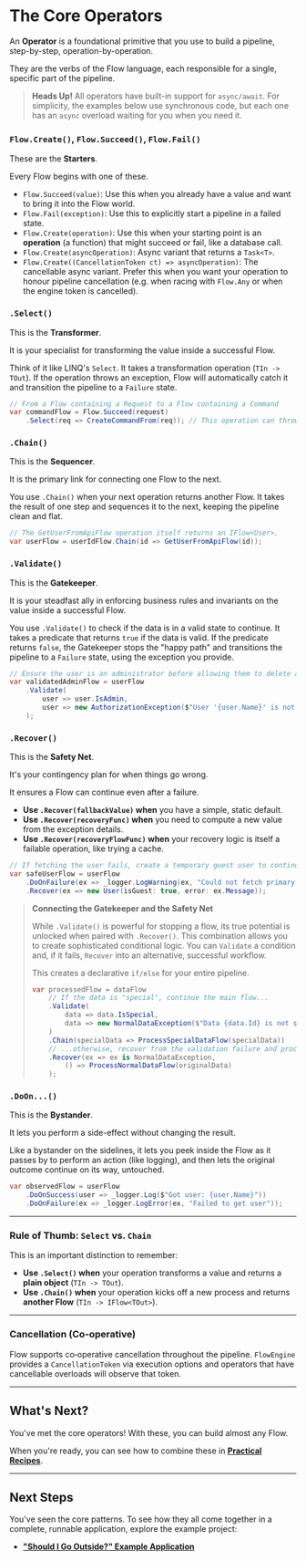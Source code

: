 # The Core Operators

An **Operator** is a foundational primitive that you use to build a pipeline, step-by-step, operation-by-operation.

They are the verbs of the Flow language, each responsible for a single, specific part of the pipeline.

> **Heads Up!** All operators have built-in support for `async/await`. For simplicity, the examples below use synchronous code, but each one has an `async` overload waiting for you when you need it.

### `Flow.Create()`, `Flow.Succeed()`, `Flow.Fail()`

These are the **Starters**. 

Every Flow begins with one of these.

*   `Flow.Succeed(value)`: Use this when you already have a value and want to bring it into the Flow world.
*   `Flow.Fail(exception)`: Use this to explicitly start a pipeline in a failed state.
*   `Flow.Create(operation)`: Use this when your starting point is an **operation** (a function) that might succeed or fail, like a database call.
*   `Flow.Create(asyncOperation)`: Async variant that returns a `Task<T>`.
*   `Flow.Create((CancellationToken ct) => asyncOperation)`: The cancellable async variant. Prefer this when you want your operation to honour pipeline cancellation (e.g. when racing with `Flow.Any` or when the engine token is cancelled).

### `.Select()`

This is the **Transformer**. 

It is your specialist for transforming the value inside a successful Flow.

Think of it like LINQ's `Select`. It takes a transformation operation (`TIn -> TOut`). If the operation throws an exception, Flow will automatically catch it and transition the pipeline to a `Failure` state.

```csharp
// From a Flow containing a Request to a Flow containing a Command
var commandFlow = Flow.Succeed(request)
    .Select(req => CreateCommandFrom(req)); // This operation can throw
```

### `.Chain()`

This is the **Sequencer**.

It is the primary link for connecting one Flow to the next.

You use `.Chain()` when your next operation returns another Flow. It takes the result of one step and sequences it to the next, keeping the pipeline clean and flat.

```csharp
// The GetUserFromApiFlow operation itself returns an IFlow<User>.
var userFlow = userIdFlow.Chain(id => GetUserFromApiFlow(id));
```

### `.Validate()`

This is the **Gatekeeper**.

It is your steadfast ally in enforcing business rules and invariants on the value inside a successful Flow.

You use `.Validate()` to check if the data is in a valid state to continue. It takes a predicate that returns `true` if the data is valid. If the predicate returns `false`, the Gatekeeper stops the "happy path" and transitions the pipeline to a `Failure` state, using the exception you provide.

```csharp
// Ensure the user is an administrator before allowing them to delete a resource.
var validatedAdminFlow = userFlow
    .Validate(
        user => user.IsAdmin,
        user => new AuthorizationException($"User '{user.Name}' is not an administrator.")
    );
```

### `.Recover()`

This is the **Safety Net**.

It's your contingency plan for when things go wrong.

It ensures a Flow can continue even after a failure.

*   **Use `.Recover(fallbackValue)` when** you have a simple, static default.
*   **Use `.Recover(recoveryFunc)` when** you need to compute a new value from the exception details.
*   **Use `.Recover(recoveryFlowFunc)` when** your recovery logic is itself a failable operation, like trying a cache.

```csharp
// If fetching the user fails, create a temporary guest user to continue the flow.
var safeUserFlow = userFlow
    .DoOnFailure(ex => _logger.LogWarning(ex, "Could not fetch primary user."))
    .Recover(ex => new User(isGuest: true, error: ex.Message));
```

> **Connecting the Gatekeeper and the Safety Net**
>
> While `.Validate()` is powerful for stopping a flow, its true potential is unlocked when paired with `.Recover()`. This combination allows you to create sophisticated conditional logic. You can `Validate` a condition and, if it fails, `Recover` into an alternative, successful workflow.
>
> This creates a declarative `if/else` for your entire pipeline.
>
> ```csharp
> var processedFlow = dataFlow
>     // If the data is "special", continue the main flow...
>     .Validate(
>         data => data.IsSpecial,
>         data => new NormalDataException($"Data {data.Id} is not special.")
>     )
>     .Chain(specialData => ProcessSpecialDataFlow(specialData))
>     // ...otherwise, recover from the validation failure and process it normally.
>     .Recover(ex => ex is NormalDataException,
>         () => ProcessNormalDataFlow(originalData)
>     );
> ```

### `.DoOn...()`

This is the **Bystander**.

It lets you perform a side-effect without changing the result.

Like a bystander on the sidelines, it lets you peek inside the Flow as it passes by to perform an action (like logging), and then lets the original outcome continue on its way, untouched.

```csharp
var observedFlow = userFlow
    .DoOnSuccess(user => _logger.Log($"Got user: {user.Name}"))
    .DoOnFailure(ex => _logger.LogError(ex, "Failed to get user"));
```

---

### Rule of Thumb: `Select` vs. `Chain`

This is an important distinction to remember:

*   **Use `.Select()` when** your operation transforms a value and returns a **plain object** (`TIn -> TOut`).
*   **Use `.Chain()` when** your operation kicks off a new process and returns **another Flow** (`TIn -> IFlow<TOut>`).

---

### Cancellation (Co‑operative)

Flow supports co‑operative cancellation throughout the pipeline. `FlowEngine` provides a `CancellationToken` via execution options and operators that have cancellable overloads will observe that token.

---

## What's Next?

You've met the core operators! With these, you can build almost any Flow.

When you're ready, you can see how to combine these in **[Practical Recipes](./practical-recipes.md)**.

---

## Next Steps

You've seen the core patterns. To see how they all come together in a complete, runnable application, explore the example project:

*   **["Should I Go Outside?" Example Application](./../examples/ShouldIGoOutside)**